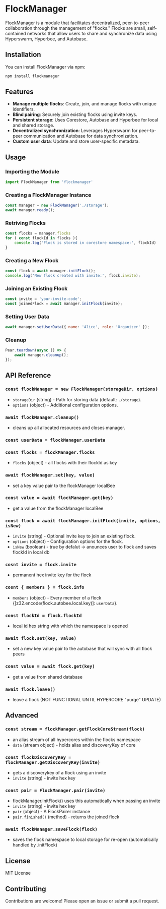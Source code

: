 # FlockManager

FlockManager is a module that facilitates decentralized, peer-to-peer collaboration through the management of "flocks." Flocks are small, self-contained networks that allow users to share and synchronize data using Hyperswarm, Hyperbee, and Autobase.

## Installation

You can install FlockManager via npm:

```sh
npm install flockmanager
```

## Features

- **Manage multiple flocks**: Create, join, and manage flocks with unique identifiers.
- **Blind pairing**: Securely join existing flocks using invite keys.
- **Persistent storage**: Uses Corestore, Autobase and Hyperbee for local and shared storage.
- **Decentralized synchronization**: Leverages Hyperswarm for peer-to-peer communication and Autobase for data synchronization.
- **Custom user data**: Update and store user-specific metadata.

## Usage

### Importing the Module

```javascript
import FlockManager from 'flockmanager'
```

### Creating a FlockManager Instance

```javascript
const manager = new FlockManager('./storage');
await manager.ready();
```

### Retriving Flocks

```javascript
const flocks = manager.flocks
for ( const flockId in flocks ){
    console.log('Flock is stored in corestore namespace:', flockId)
}
```

### Creating a New Flock

```javascript
const flock = await manager.initFlock();
console.log('New flock created with invite:', flock.invite);
```

### Joining an Existing Flock

```javascript
const invite = 'your-invite-code';
const joinedFlock = await manager.initFlock(invite);
```

### Setting User Data

```javascript
await manager.setUserData({ name: 'Alice', role: 'Organizer' });
```

### Cleanup

```javascript
Pear.teardown(async () => {
    await manager.cleanup();
});
```

## API Reference

### `const flockManager = new FlockManager(storageDir, options)`
- `storageDir` (string) - Path for storing data (default: `./storage`).
- `options` (object) - Additional configuration options.

### `await flockManager.cleanup()`
- cleans up all allocated resources and closes manager.

### `const userData = flockManager.userData`

### `const flocks = flockManager.flocks`
- `flocks` (object) - all flocks with their flockId as key

### `await flockManager.set(key, value)`
- set a key value pair to the flockManager localBee

### `const value = await flockManager.get(key)`
- get a value from the flockManager localBee

### `const flock = await flockManager.initFlock(invite, options, isNew)`
- `invite` (string) - Optional invite key to join an existing flock.
- `options` (object) - Configuration options for the flock.
- `isNew` (boolean) - true by defalut -> anounces user to flock and saves flockId in local db

### `cosnt invite = flock.invite`
- permanent hex invite key for the flock

### `cosnt { members } = flock.info`
- `members` (object) - Every member of a flock {[z32.encode(flock.autobee.local.key)]: `userData`}.

### `const flockId = flock.flockId`
- local id hex string with which the namespace is opened

### `await flock.set(key, value)`
- set a new key value pair to the autobase that will sync with all flock peers

### `const value = await flock.get(key)`
- get a value from shared database

### `await flock.leave()`
- leave a flock (NOT FUNCTIONAL UNTIL HYPERCORE "purge" UPDATE)

## Advanced

### `const stream = flockManager.getFlockCoreStream(flock)`
- an alias stream of all hypercores within the flocks namespace
- `data` (stream object) - holds alias and discoveryKey of core

### `const flockDiscoveryKey = flockManager.getDiscoveryKey(invite)`
- gets a discoverykey of a flock using an invite
- `invite` (string) - invite hex key

### `const pair = FlockManager.pair(invite)`
- flockManager.initFlock() uses this automatically when passing an invite
- `invite` (string) - invite hex key
- `pair` (object) - A FlockPairer instance
- `pair.finished()` (method) - returns the joined flock

### `await flockManager.saveFlock(flock)`
- saves the flock namespace to local storage for re-open (automatically handled by .initFlock)

## License

MIT License

## Contributing

Contributions are welcome! Please open an issue or submit a pull request.

